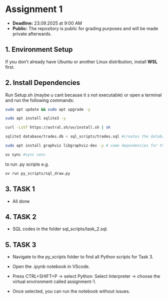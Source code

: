 # Assignment 1  
- **Deadline:** 23.09.2025 at 9:00 AM
- **Public:** The repository is public for grading purposes and will be made private afterwards.

## 1. Environment Setup

If you don’t already have Ubuntu or another Linux distribution, install **WSL** first.  

## 2. Install Dependencies

Run Setup.sh (maybe u cant because it s not executable) or open a terminal and run the following commands:

```bash
sudo apt update && sudo apt upgrade -y

sudo apt install sqlite3 -y

curl -LsSf https://astral.sh/uv/install.sh | sh

sqlite3 database/trades.db < sql_scripts/trades.sql #creates the database

sudo apt install graphviz libgraphviz-dev -y # some dependencies for the library to drow the ER diagram

uv sync #sync venv
```
to run .py scripts e.g.
```bash
uv run py_scripts/sql_draw.py
```

## 3. TASK 1
- All done

## 4. TASK 2
- SQL codes in the folder sql_scripts/task_2.sql.

## 5. TASK 3
- Navigate to the py_scripts folder to find all Python scripts for Task 3.

- Open the .ipynb notebook in VScode.

- Press CTRL+SHIFT+P → select Python: Select Interpreter → choose the virtual environment called assignment-1.

- Once selected, you can run the notebook without issues.
